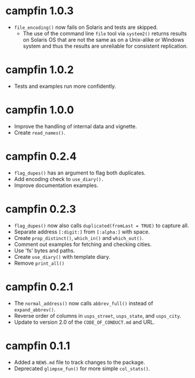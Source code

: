 # campfin 1.0.3

* `file_encoding()` now fails on Solaris and tests are skipped.
    * The use of the command line `file` tool via `system2()` returns results
    on Solaris OS that are not the same as on a Unix-alike or Windows system
    and thus the results are unreliable for consistent replication.

# campfin 1.0.2

* Tests and examples run more confidently.

# campfin 1.0.0

* Improve the handling of internal data and vignette.
* Create `read_names()`.

# campfin 0.2.4

* `flag_dupes()` has an argument to flag both duplicates.
* Add encoding check to `use_diary().`
* Improve documentation examples.

# campfin 0.2.3

* `flag_dupes()` now also calls `duplicated(fromLast = TRUE)` to capture all.
* Separate address `[:digit:]` from `[:alpha:]` with space.
* Create `prop_distinct()`, `which_in()` and `which_out()`.
* Comment out examples for fetching and checking cities.
* Use 'fs' bytes and paths.
* Create `use_diary()` with template diary.
* Remove `print_all()`

# campfin 0.2.1

* The `normal_address()` now calls `abbrev_full()` instead of `expand_abbrev()`.
* Reverse order of columns in `usps_street`, `usps_state`, and `usps_city`.
* Update to version 2.0 of the `CODE_OF_CONDUCT.md` and URL.

# campfin 0.1.1

* Added a `NEWS.md` file to track changes to the package.
* Deprecated `glimpse_fun()` for more simple `col_stats()`.
